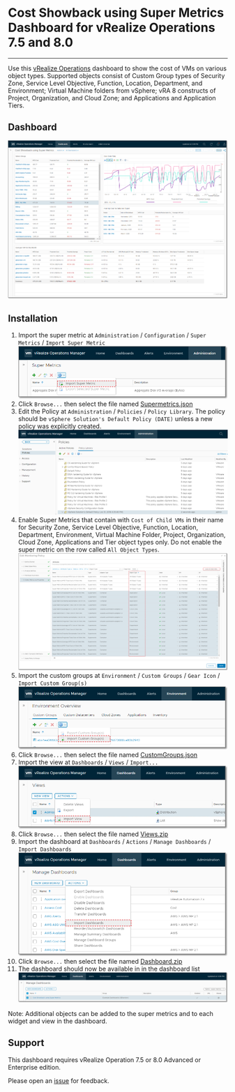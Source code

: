
# Cost Showback using Super Metrics Dashboard for vRealize Operations 7.5 and 8.0
---------

Use this [vRealize Operations](https://www.vmware.com/products/vrealize-operations.html) dashboard to show the cost of VMs on various object types.  Supported objects consist of Custom Group types of Security Zone, Service Level Objective, Function, Location, Department, and Environment; Virtual Machine folders from vSphere; vRA 8 constructs of Project, Organization, and Cloud Zone; and Applications and Application Tiers.

## Dashboard
![Dashboard](https://raw.githubusercontent.com/notoriousbdg/vrops-dashboard-cost_showback_using_super_metrics/master/Dashboard.png)

## Installation
1. Import the super metric at `Administration` / `Configuration` / `Super Metrics` / `Import Super Metric`  
![Import Super Metric](https://raw.githubusercontent.com/notoriousbdg/vrops-dashboard-cost_showback_using_super_metrics/master/Import_Super_Metric.png)
2. Click `Browse...` then select the file named [Supermetrics.json](https://raw.githubusercontent.com/notoriousbdg/vrops-dashboard-cost_showback_using_super_metrics/master/Supermetrics.json)
3. Edit the Policy at `Administration` / `Policies` / `Policy Library`.  The policy should be `vSphere Solution's Default Policy (DATE)` unless a new policy was explicitly created.  
![Policy Library](https://raw.githubusercontent.com/notoriousbdg/vrops-dashboard-cost_showback_using_super_metrics/master/Policy_Library.png)
4. Enable Super Metrics that contain with `Cost of Child VMs` in their name for Security Zone, Service Level Objective, Function, Location, Department, Environment, Virtual Machine Folder, Project, Organization, Cloud Zone, Applications and Tier object types only.  Do not enable the super metric on the row called `All Object Types`.
![Policy Metrics](https://raw.githubusercontent.com/notoriousbdg/vrops-dashboard-cost_showback_using_super_metrics/master/Policy_Metrics.png)
5. Import the custom groups at `Environment` / `Custom Groups` / `Gear Icon` / `Import Custom Group(s)`  
![Import Custom Groups](https://raw.githubusercontent.com/notoriousbdg/vrops-dashboard-cost_showback_using_super_metrics/master/Import_CustomGroup.png)
6. Click `Browse...` then select the file named [CustomGroups.json](https://raw.githubusercontent.com/notoriousbdg/vrops-dashboard-cost_showback_using_super_metrics/master/CustomGroups.json)
7. Import the view at `Dashboards` / `Views` / `Import...`  
![Import View](https://raw.githubusercontent.com/notoriousbdg/vrops-dashboard-cost_showback_using_super_metrics/master/Import_View.png)
8. Click `Browse...` then select the file named [Views.zip](https://github.com/notoriousbdg/vrops-dashboard-cost_showback_using_super_metrics/raw/master/Views.zip)
9. Import the dashboard at `Dashboards` / `Actions` / `Manage Dashboards` / `Import Dashboards`  
![Import Dashboard](https://raw.githubusercontent.com/notoriousbdg/vrops-dashboard-cost_showback_using_super_metrics/master/Import_Dashboard.png)
10. Click `Browse...` then select the file named [Dashboard.zip](https://github.com/notoriousbdg/vrops-dashboard-cost_showback_using_super_metrics/raw/master/Dashboard.zip)
11. The dashboard should now be available in in the dashboard list  
![Dashboard List](https://raw.githubusercontent.com/notoriousbdg/vrops-dashboard-cost_showback_using_super_metrics/master/Dashboard_List.png)

Note: Additional objects can be added to the super metrics and to each widget and view in the dashboard.

## Support

This dashboard requires vRealize Operation 7.5 or 8.0 Advanced or Enterprise edition.

Please open an [issue](https://github.com/notoriousbdg/vrops-dashboard-cost_showback_using_super_metrics/issues) for feedback.
